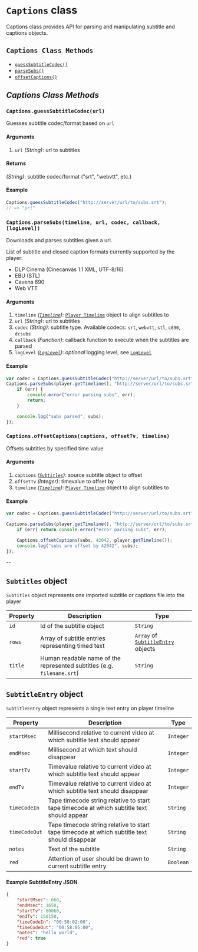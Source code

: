 # <a id="Captions"></a>`Captions` class #

Captions class provides API for parsing and manipulating subtitle and captions objects.

## `Captions Class Methods` ##

- [`guessSubtitleCodec()`](#guessSubtitleCodec)
- [`parseSubs()`](#parseSubs)
- [`offsetCaptions()`](#offsetCaptions)

## _Captions Class Methods_ ##

### <a id="guessSubtitleCodec"></a>`Captions.guessSubtitleCodec(url)`
Guesses subtitle codec/format based on `url`
#### Arguments
1. `url` *(String)*: url to subtitles

#### Returns
*(String)*: subtitle codec/format ("srt", "webvtt", etc.)

#### Example
```js
Captions.guessSubtitleCodec("http://server/url/to/subs.srt");
// => "srt"
```
 
### <a id="parseSubs"></a>`Captions.parseSubs(timeline, url, codec, callback, [logLevel])`
Downloads and parses subtitles given a url.

List of subtitle and closed caption formats currently supported by the player:
* DLP Cinema (Cinecanvas 1.1 XML, UTF-8/16)
* EBU (STL)
* Cavena 890
* Web VTT

#### Arguments
1. `timeline` *([`Timeline`](Timeline.md))*: [`Player Timeline`](Player.md#Player_getTimeline) object to align subtitles to
2. `url` *(String)*: url to subtitles
3. `codec` *(String)*: subtitle type. Available codecs: `srt`, `webvtt`, `stl`, `c890`, `dcsubs`
4. `callback` *(Function)*: callback function to execute when the subtitles are parsed
5. `logLevel` *([`LogLevel`](LogLevel.md))*: *optional* logging level, see [`LogLevel`](LogLevel.md)

#### Example
```js
var codec = Captions.guessSubtitleCodec("http://server/url/to/subs.srt");
Captions.parseSubs(player.getTimeline(), "http://server/url/to/subs.srt", codec, function(err, subs) {
    if (err) {
        console.error("error parsing subs", err);
        return;
    }

    console.log("subs parsed", subs);
});
```

### <a id="offsetCaptions"></a>`Captions.offsetCaptions(captions, offsetTv, timeline)`
Offsets subtitles by specified time value
#### Arguments
1. `captions` *([`Subtitles`](#Subtitles))*: source subtitle object to offset
2. `offsetTv` *(Integer)*: timevalue to offset by
3. `timeline` *([`Timeline`](Timeline.md))*: [`Player Timeline`](Player.md#Player_getTimeline) object to align subtitles to

#### Example
```js
var codec = Captions.guessSubtitleCodec("http://server/url/to/subs.srt");

Captions.parseSubs(player.getTimeline(), "http://server/url/to/subs.srt", codec, function(err, subs) {
    if (err) return console.error("error parsing subs", err);

    Captions.offsetCaptions(subs, 42042, player.getTimeline());
    console.log("subs are offset by 42042", subs);
});
```

--


## <a id="Subtitles"></a>`Subtitles` object #

`Subtitles` object represents one imported subtitle or captions file into the player

| Property | Description                                                            | Type                                                 |
| -------- | ---------------------------------------------------------------------- | ---------------------------------------------------- |
| `id`     | Id of the subtitle object                                              | `String`                                             |
| `rows`   | Array of subtitle entries representing timed text                      | `Array` of [`SubtitleEntry`](#SubtitleEntry) objects |
| `title`  | Human readable name of the represented subtitles (e.g. `filename.srt`) | `String`                                             |


## <a id="SubtitleEntry"></a>`SubtitleEntry` object #

`SubtitleEntry` object represents a single text entry on player timeline

| Property      | Description                                                                                  | Type      |
| ------------- | -------------------------------------------------------------------------------------------- | --------- |
| `startMsec`   | Millisecond relative to current video at which subtitle text should appear                   | `Integer` |
| `endMsec`     | Millisecond at which text should disappear                                                   | `Integer` |
| `startTv`     | Timevalue relative to current video at which subtitle text should appear                     | `Integer` |
| `endTv`       | Timevalue relative to current video at which subtitle text should disappear                  | `Integer` |
| `timeCodeIn`  | Tape timecode string relative to start tape timecode at which subtitle text should appear    | `String`  |
| `timeCodeOut` | Tape timecode string relative to start tape timecode at which subtitle text should disappear | `String`  |
| `notes`       | Text of the subtitle                                                                         | `String`  |
| `red`         | Attention of user should be drawn to current subtitle entry                                  | `Boolean` |

#### Example SubtitleEntry JSON
```json
{
    "startMsec": 660,
    "endMsec": 1650,
    "startTv": 60060,
    "endTv": 150150,
    "timeCodeIn": "00:58:02:00",
    "timeCodeOut": "00:58:05:00",
    "notes": "hello world",
    "red": true
}
```
